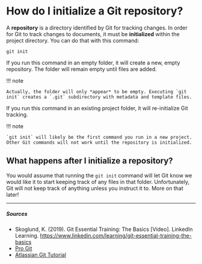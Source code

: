 # How do I initialize a Git repository?
A **repository** is a directory identified by Git for tracking changes. In order for Git to track changes to documents, it must be **initialized** within the project directory. You can do that with this command:

`git init`

If you run this command in an empty folder, it will create a new, empty repository. The folder will remain empty until files are added.

!!! note

    Actually, the folder will only *appear* to be empty. Executing `git init` creates a `.git` subdirectory with metadata and template files.

If you run this command in an existing project folder, it will re-initialize Git tracking.

!!! note

    `git init` will likely be the first command you run in a new project. Other Git commands will not work until the repository is initialized.

## What happens after I initialize a repository?
You would assume that running the `git init` command will let Git know we would like it to start keeping track of any files in that folder. Unfortunately, Git will not keep track of anything unless you instruct it to. More on that later!


***

##### Sources
- Skoglund, K. (2019). Git Essential Training: The Basics [Video]. LinkedIn Learning. https://www.linkedin.com/learning/git-essential-training-the-basics
- [Pro Git](https://git-scm.com/book/en/v2)
- [Atlassian Git Tutorial](https://www.atlassian.com/git/tutorials/learn-git-with-bitbucket-cloud)